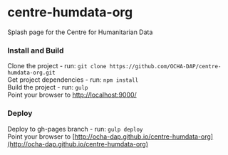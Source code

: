 # centre-humdata-org

Splash page for the Centre for Humanitarian Data

### Install and Build
Clone the project - run: `git clone https://github.com/OCHA-DAP/centre-humdata-org.git`  
Get project dependencies - run: `npm install`      
Build the project - run: `gulp`    
Point your browser to [http://localhost:9000/](http://localhost:9000/)     

### Deploy
Deploy to gh-pages branch - run: `gulp deploy`    
Point your browser to [http://ocha-dap.github.io/centre-humdata-org](http://ocha-dap.github.io/centre-humdata-org)   